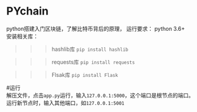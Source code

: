 # PYchain
python搭建入门区块链，了解比特币背后的原理，
运行要求： python 3.6+  
安装相关库：       
>>>hashlib库       `pip install hashlib`    

>>>requests库      `pip install requests`     

>>>Flsak库         `pip install Flask`  

#运行  
解压文件，点击`app.py`运行，输入`127.0.0.1:5000`，这个端口是根节点的端口。
运行新节点时，输入其他端口，如`127.0.0.1:5001`

